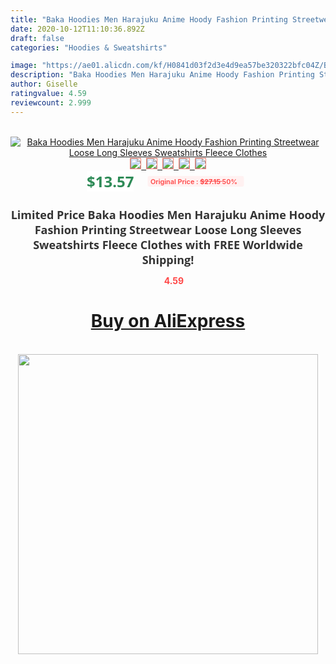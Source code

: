 ```yaml
---
title: "Baka Hoodies Men Harajuku Anime Hoody Fashion Printing Streetwear Loose Long Sleeves Sweatshirts Fleece Clothes"
date: 2020-10-12T11:10:36.892Z
draft: false
categories: "Hoodies & Sweatshirts"

image: "https://ae01.alicdn.com/kf/H0841d03f2d3e4d9ea57be320322bfc04Z/Baka-Hoodies-Men-Harajuku-Anime-Hoody-Fashion-Printing-Streetwear-Loose-Long-Sleeves-Sweatshirts-Fleece-Clothes.jpg"
description: "Baka Hoodies Men Harajuku Anime Hoody Fashion Printing Streetwear Loose Long Sleeves Sweatshirts Fleece Clothes"
author: Giselle
ratingvalue: 4.59
reviewcount: 2.999
---
```

<br>
<div style="text-align: center;">
<a href="https://s.click.aliexpress.com/e/_9GtAB3" target="_blank" rel="nofollow noopener noreferrer"><img alt="Baka Hoodies Men Harajuku Anime Hoody Fashion Printing Streetwear Loose Long Sleeves Sweatshirts Fleece Clothes" class="magnifier-image" src="https://ae01.alicdn.com/kf/H0841d03f2d3e4d9ea57be320322bfc04Z/Baka-Hoodies-Men-Harajuku-Anime-Hoody-Fashion-Printing-Streetwear-Loose-Long-Sleeves-Sweatshirts-Fleece-Clothes.jpg_640x640.jpg">
<br>
<img style="border:1px solid salmon" src="https://ae01.alicdn.com/kf/H0841d03f2d3e4d9ea57be320322bfc04Z/Baka-Hoodies-Men-Harajuku-Anime-Hoody-Fashion-Printing-Streetwear-Loose-Long-Sleeves-Sweatshirts-Fleece-Clothes.jpg_120x120.jpg">&nbsp;&nbsp;<img style="border:1px solid salmon" src="https://ae01.alicdn.com/kf/H5df4c3a4189143e68214660bff476387b/Baka-Hoodies-Men-Harajuku-Anime-Hoody-Fashion-Printing-Streetwear-Loose-Long-Sleeves-Sweatshirts-Fleece-Clothes.jpg_120x120.jpg">&nbsp;&nbsp;<img style="border:1px solid salmon" src="https://ae01.alicdn.com/kf/He10d61423ec841f5ba99a2ee34a94763a/Baka-Hoodies-Men-Harajuku-Anime-Hoody-Fashion-Printing-Streetwear-Loose-Long-Sleeves-Sweatshirts-Fleece-Clothes.jpg_120x120.jpg">&nbsp;&nbsp;<img style="border:1px solid salmon" src="https://ae01.alicdn.com/kf/Hb2d989f2ea4a48558ab6b6c6214d8acb6/Baka-Hoodies-Men-Harajuku-Anime-Hoody-Fashion-Printing-Streetwear-Loose-Long-Sleeves-Sweatshirts-Fleece-Clothes.jpg_120x120.jpg">&nbsp;&nbsp;<img style="border:1px solid salmon" src="https://ae01.alicdn.com/kf/H59eba38a6e094a1a9c79697cdca580e8H/Baka-Hoodies-Men-Harajuku-Anime-Hoody-Fashion-Printing-Streetwear-Loose-Long-Sleeves-Sweatshirts-Fleece-Clothes.jpg_120x120.jpg"></a></div><br0>
<div style="text-align: center;"><span style="background-color: white; border: 0px; box-sizing: border-box; color: seagreen; display: inline-block; font-family: &quot;open sans&quot; , &quot;arial&quot; , &quot;helvetica&quot; , sans-serif , &quot;heiti&quot;; font-size: 24px; font-stretch: inherit; font-weight: 700; line-height: inherit; margin: 0px 10px 0px 0px; padding: 0px; vertical-align: middle;">$13.57 </span>
<span style="background: rgb(255 , 241 , 241); border-radius: 3px; border: 0px; box-sizing: border-box; color: #ff4747; display: inline-block; font-family: inherit; font-size: 12px; font-stretch: inherit; font-style: inherit; font-variant: inherit; font-weight: 600; line-height: inherit; margin: 0px; padding: 2px 5px; transform: scale(0.9); vertical-align: middle;">Original Price : <b style="text-decoration: line-through;">$27.15 </b> 50%&nbsp;&nbsp;</span></div>
<h1 style="color: #333333; display: inline-block; font-family: &quot;open sans&quot; , &quot;arial&quot; , &quot;helvetica&quot; , sans-serif , &quot;heiti&quot;; font-size: 18px; font-stretch: inherit; font-weight: 700; text-align: center;">Limited Price Baka Hoodies Men Harajuku Anime Hoody Fashion Printing Streetwear Loose Long Sleeves Sweatshirts Fleece Clothes with FREE Worldwide Shipping!</h1>
<div style="color: #ff4747; text-align: center;">
<img src="https://4.bp.blogspot.com/-M0ZcTcb-5uY/XleCXlxnR4I/AAAAAAAAAEc/OrjgMkXV1oMQFaCRZj5HQwOCBcu3w1FegCPcBGAYYCw/s1600/star.png" style="height: 15px;">&nbsp;<b>4.59</b></div>
<div class="button_cont" align="center"><a class="buynow_a" href="https://s.click.aliexpress.com/e/_9GtAB3" target="_blank" rel="nofollow noopener noreferrer"><H1>Buy on AliExpress</H1></a></div><br>
<div class="separator" style="clear: both; text-align: center;">
<img src="https://lh3.googleusercontent.com/-pTy5HemUv9M/XlePHvY0dAI/AAAAAAAAAE4/0nX5iRUoIWY8eMW9Dpxeirr157OZliDIgCLcBGAsYHQ/s1600/badge.gif" width="480">
</div>

